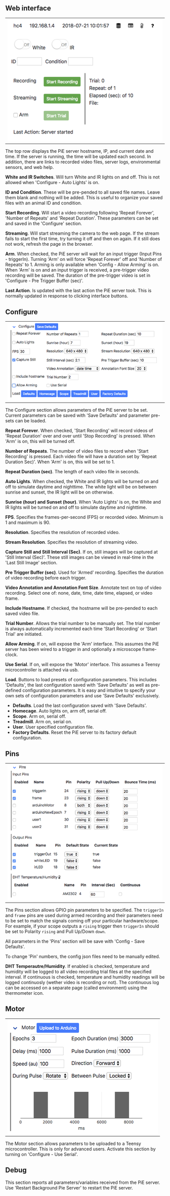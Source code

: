 ## Web interface

<table><tr><td>
<IMG SRC="docs/img/web/web_main.png">
</td></tr></table>

The top row displays the PiE server hostname, IP, and current date and time. If the server is running, the time will be updated each second. In addition, there are links to recorded video files, server logs, environmental sensors, and web help.

**White and IR Switches**. Will turn White and IR lights on and off. This is not allowed when 'Configure - Auto Lights' is on.

**ID and Condition**. These will be pre-pended to all saved file names. Leave them blank and nothing will be added. This is useful to organize your saved files with an animal ID and condition.

**Start Recording**. Will start a video recording following 'Repeat Forever', 'Number of Repeats' and 'Repeat Duration'. These parameters can be set and saved in the 'Configure' section. 

**Streaming**. Will start streaming the camera to the web page. If the stream fails to start the first time, try turning it off and then on again. If it still does not work, refresh the page in the browser.

**Arm**. When checked, the PiE server will wait for an input trigger (Input Pins - triggerIn). Turning 'Arm' on will force 'Repeat Forever' off and 'Number of Repeats' to 1. Arming is only available when 'Config - Allow Arming' is on. When 'Arm' is on and an input trigger is received, a pre-trigger video recording will be saved. The duration of the pre-trigger video is set in 'Configure - Pre Trigger Buffer (sec)'.

**Last Action**. Is updated with the last action the PiE server took. This is normally updated in response to clicking interface buttons.

## Configure

<table><tr><td>
<IMG SRC="docs/img/web/web_config.png">
</td></tr></table>

The Configure section allows parameters of the PiE server to be set. Current parameters can be saved with 'Save Defaults' and parameter pre-sets can be loaded.

**Repeat Forever**. When checked, 'Start Recording' will record videos of 'Repeat Duration' over and over until 'Stop Recording' is pressed. When 'Arm' is on, this will be turned off.

**Number of Repeats**. The number of video files to record when 'Start Recording' is pressed. Each video file will have a duration set by 'Repeat Duration Sec)'. When 'Arm' is on, this will be set to 1.

**Repeat Duration (sec)**. The length of each video file in seconds.

**Auto Lights**. When checked, the White and IR lights will be turned on and off to simulate daytime and nighttime. The white light will be on between sunrise and sunset, the IR light will be on otherwise.

**Sunrise (hour) and Sunset (hour)**. When 'Auto Lights' is on, the White and IR lights will be turned on and off to simulate daytime and nighttime.

**FPS**. Specifies the frames-per-second (FPS) or recorded video. Minimum is 1 and maximum is 90.

**Resolution**. Specifies the resolution of recorded video.

**Stream Resolution**. Specifies the resolution of streaming video.

**Capture Still and Still Interval (Sec)**. If on, still images will be captured at 'Still Interval (Sec)'. These still images can be viewed in real-time in the 'Last Still Image' section.

**Pre Trigger Buffer (sec)**. Used for 'Armed' recording. Specifies the duration of video recording before each trigger.

**Video Annotation and Annotation Font Size**. Annotate text on top of video recording. Select one of: none, date, time, date time, elapsed, or video frame.

**Include Hostname**. If checked, the hostname will be pre-pended to each saved video file.

**Trial Number**. Allows the trial number to be manually set. The trial number is always automatically incremented each time 'Start Recording' or 'Start Trial' are initiated.

**Allow Arming**. If on, will expose the 'Arm' interface. This assumes the PiE server has been wired to a trigger in and optionally a microscope frame-clock.

**Use Serial**. If on, will expose the 'Motor' interface. This assumes a Teensy microcontroller is attached via usb.

**Load**. Buttons to load presets of configuration parameters. This includes 'Defaults',  the last configuration saved with 'Save Defaults' as well as pre-defined configuration parameters. It is easy and intuitive to specify your own sets of configuration parameters and use 'Save Defaults' exclusively.

 - **Defaults**. Load the last configuration saved with 'Save Defaults'.
 - **Homecage**. Auto lights on, arm off, serial off.
 - **Scope**. Arm on, serial off.
 - **Treadmill**. Arm on, serial on.
 - **User**. User specified configuration file.
 - **Factory Defaults**.  Reset the PiE server to its factory default configuration.

## Pins

<table><tr><td>
<IMG SRC="docs/img/web/web_pins.png">
</td></tr></table>

The Pins section allows GPIO pin parameters to be specified. The `triggerIn` and `frame` pins are used during armed recording and their parameters need to be set to match the signals coming off your particular hardware/scope. For example, if your scope outputs a `rising` trigger then `triggerIn` should be set to Polarity `rising` and Pull Up/Down `down`.

All parameters in the 'Pins' section will be save with 'Config - Save Defaults'.

To change 'Pin' numbers, the config json files need to be manually edited.

**DHT Temperautre/Humidity**. If enabled is checked, temperature and humidity will be logged to all video recording trial files at the specified interval. If continuous is checked, temperature and humidity readings will be logged continuosly (wether video is recording or not). The continuous log can be accessed on a separate page (called environment) using the thermometer icon.

## Motor

<table><tr><td>
<IMG SRC="docs/img/web/web_motor.png">
</td></tr></table>

The Motor section allows parameters to be uploaded to a Teensy microcontroller. This is only for advanced users. Activate this section by turning on 'Configure - Use Serial'.

## Debug

This section reports all parameters/variables received from the PiE server. Use 'Restart Background Pie Server' to restart the PiE server.

